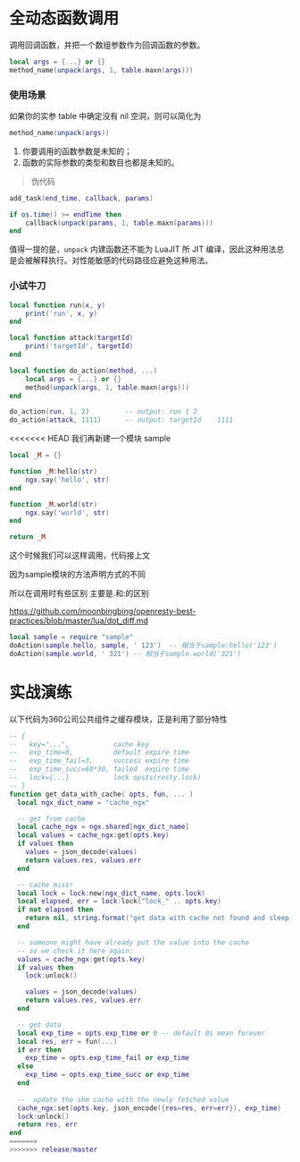 # 全动态函数调用

调用回调函数，并把一个数组参数作为回调函数的参数。

```lua
local args = {...} or {}
method_name(unpack(args, 1, table.maxn(args)))
```

### 使用场景

如果你的实参 table 中确定没有 nil 空洞，则可以简化为

```lua
method_name(unpack(args))
```

1. 你要调用的函数参数是未知的；
2. 函数的实际参数的类型和数目也都是未知的。

> 伪代码

```lua
add_task(end_time, callback, params)

if os.time() >= endTime then
	callback(unpack(params, 1, table.maxn(params)))
end
```

值得一提的是，`unpack` 内建函数还不能为 LuaJIT 所 JIT 编译，因此这种用法总是会被解释执行。对性能敏感的代码路径应避免这种用法。

### 小试牛刀

```lua
local function run(x, y)
    print('run', x, y)
end

local function attack(targetId)
    print('targetId', targetId)
end

local function do_action(method, ...)
    local args = {...} or {}
    method(unpack(args, 1, table.maxn(args)))
end

do_action(run, 1, 2)         -- output: run 1 2
do_action(attack, 1111)      -- output: targetId    1111
```

<<<<<<< HEAD
我们再新建一个模块  sample

```lua
local _M = {}

function _M:hello(str)
    ngx.say('hello', str)
end

function _M.world(str)
    ngx.say('world', str)
end

return _M

```

这个时候我们可以这样调用，代码接上文

因为sample模块的方法声明方式的不同

所以在调用时有些区别 主要是.和:的区别

https://github.com/moonbingbing/openresty-best-practices/blob/master/lua/dot_diff.md

```lua
local sample = require "sample"
doAction(sample.hello, sample, ' 123')  -- 相当于sample:hello('123')
doAction(sample.world, ' 321') -- 相当于sample.world('321')
```

# 实战演练
以下代码为360公司公共组件之缓存模块，正是利用了部分特性

```lua
-- {
--   key="...",           cache key
--   exp_time=0,          default expire time
--   exp_time_fail=3,     success expire time
--   exp_time_succ=60*30, failed  expire time
--   lock={...}           lock opsts(resty.lock)
-- }
function get_data_with_cache( opts, fun, ... )
  local ngx_dict_name = "cache_ngx"

  -- get from cache
  local cache_ngx = ngx.shared[ngx_dict_name]
  local values = cache_ngx:get(opts.key)
  if values then
    values = json_decode(values)
    return values.res, values.err
  end

  -- cache miss!
  local lock = lock:new(ngx_dict_name, opts.lock)
  local elapsed, err = lock:lock("lock_" .. opts.key)
  if not elapsed then
    return nil, string.format("get data with cache not found and sleep(%ss) not found again", opts.lock_wait_time)
  end

  -- someone might have already put the value into the cache
  -- so we check it here again:
  values = cache_ngx:get(opts.key)
  if values then
    lock:unlock()

    values = json_decode(values)
    return values.res, values.err
  end

  -- get data
  local exp_time = opts.exp_time or 0 -- default 0s mean forever
  local res, err = fun(...)
  if err then
    exp_time = opts.exp_time_fail or exp_time
  else
    exp_time = opts.exp_time_succ or exp_time
  end
  
  --  update the shm cache with the newly fetched value
  cache_ngx:set(opts.key, json_encode({res=res, err=err}), exp_time)
  lock:unlock()
  return res, err
end
=======
>>>>>>> release/master

